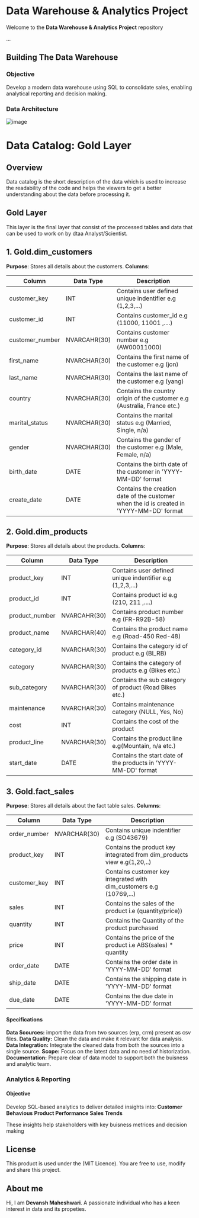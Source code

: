 # Data Warehouse & Analytics Project
Welcome to the **Data Warehouse & Analytics Project** repository

...

## Building The Data Warehouse

### Objective
Develop a modern data warehouse using SQL to consolidate sales, enabling analytical reporting and decision making.

### Data Architecture 
![image](https://github.com/user-attachments/assets/245bd99f-b19e-4d2c-b72e-e8be38c3dae3)


# **Data Catalog: Gold Layer**

## Overview
Data catalog is the short description of the data which is used to increase the readability of the code and helps the viewers to get a better understanding about the data before processing it. 

## Gold Layer
This layer is the final layer that consist of the processed tables and data that can be used to work on by dtaa Analyst/Scientist.

## 1. Gold.dim_customers
**Purpose**: Stores all details about the customers.
**Columns**: 

| Column        | Data Type                  | Description     |
|----------------|------------------------------|------------|
| customer_key   | INT       | Contains user defined unique indentifier e.g (1,2,3,...)|
| customer_id | INT   | Contains customer_id e.g (11000, 11001 ,....)   |
| customer_number | NVARCAHR(30)     | Contains customer number e.g (AW00011000) |
| first_name | NVARCHAR(30)| Contains the first name of the customer e.g (jon)|
| last_name | NVARCHAR(30)| Contains the last name of the customer e.g (yang)|
| country | NVARCHAR(30)| Contains the country origin of the customer e.g (Australia, France etc.)|
| marital_status | NVARCHAR(30)| Contains the marital status e.g (Married, Single, n/a)|
| gender | NVARCHAR(30)| Contains the gender of the customer e.g (Male, Female, n/a)|
| birth_date | DATE| Contains the birth date of the customer in 'YYYY-MM-DD' format |
| create_date | DATE | Contains the creation date of the customer when the id is created in 'YYYY-MM-DD' format|

## 2. Gold.dim_products
**Purpose**: Stores all details about the products.
**Columns**: 

| Column        | Data Type                  | Description     |
|----------------|------------------------------|------------|
| product_key   | INT       | Contains user defined unique indentifier e.g (1,2,3,...)|
| product_id | INT   | Contains product id e.g (210, 211 ,....)   |
| product_number | NVARCAHR(30)     | Contains product number e.g (FR-R92B-58) |
| product_name | NVARCHAR(40)| Contains the product name  e.g (Road-450 Red-48)|
| category_id | NVARCHAR(30)| Contains the category id of product e.g (BI_RB)|
| category | NVARCHAR(30)| Contains the category of products e.g (Bikes etc.)|
| sub_category | NVARCHAR(30)| Contains the sub category of product (Road Bikes etc.)|
| maintenance | NVARCHAR(30)| Contains maintenance category (NULL, Yes, No)|
| cost | INT | Contains the cost of the product |
| product_line | NVARCHAR(30) | Contains the product line e.g(Mountain, n/a etc.)|
| start_date | DATE | Contains the start date of the products in 'YYYY-MM-DD' format|

## 3. Gold.fact_sales
**Purpose**: Stores all details about the fact table sales.
**Columns**: 

| Column        | Data Type                  | Description     |
|----------------|------------------------------|------------|
| order_number   | NVARCHAR(30) | Contains unique indentifier e.g (SO43679)|
| product_key | INT   | Contains the product key integrated from dim_products view e.g(1,20,..) |
| customer_key | INT     | Contains customer key integrated with dim_customers e.g (10769,...)|
| sales | INT| Contains the sales of the product i.e (quantity/price))|
| quantity | INT | Contains the Quantity of the product purchased |
| price | INT | Contains the price of the product i.e ABS(sales) * quantity |
| order_date | DATE | Contains the order date in 'YYYY-MM-DD' format|
| ship_date | DATE | Contains the shipping date in 'YYYY-MM-DD' format|
| due_date | DATE | Contains the due date in 'YYYY-MM-DD' format|


#### Specifications
**Data Scources:** import the data from two sources (erp, crm) present as csv files.
**Data Quality:** Clean the data and make it relevant for data analysis.
**Data Integration:** Integrate the cleaned data from both the sources into a single source.
**Scope:** Focus on the latest data and no need of historization.
**Documentation:** Prepare clear of data model to support both the buisness and analytic team.


### Analytics & Reporting


#### Objective
Develop SQL-based analytics to deliver detailed insights into:
**Customer Behavious**
**Product Performance**
**Sales Trends**

These insights help stakeholders with key buisness metrices and decision making 

## License
This product is used under the (MIT Licence). You are free to use, modify and share this project.

## About me
Hi, I am **Devansh Maheshwari**. A passionate individual who has a keen interest in data and its propeties.
